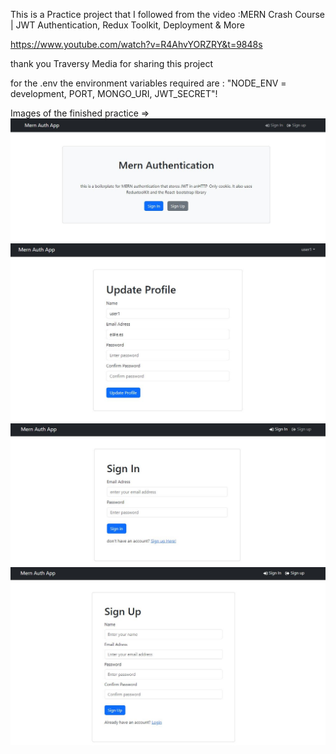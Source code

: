 This is a Practice project that I followed from the
video :MERN Crash Course | JWT Authentication, Redux Toolkit, Deployment & More

https://www.youtube.com/watch?v=R4AhvYORZRY&t=9848s

thank you Traversy Media for sharing this project

for the .env
the environment variables required are :
"NODE_ENV = development, PORT, MONGO_URI, JWT_SECRET"!

Images of the finished practice =>
![Alt text](https://github.com/Bernardo-Franco/mern--auth/blob/origin/Mern-Auth-Practice-homePage.JPG?raw=true)
![Alt text](https://github.com/Bernardo-Franco/mern--auth/blob/origin/Mern-Auth-Practice-ProfilePage.JPG?raw=true)
![Alt text](https://github.com/Bernardo-Franco/mern--auth/blob/origin/Mern-Auth-Practice-SignInPage.JPG?raw=true)
![Alt text](https://github.com/Bernardo-Franco/mern--auth/blob/origin/Mern-Auth-Practice-SignUPPage.JPG?raw=true)
